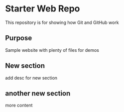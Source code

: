 # Starter Web Repo

This repository is for showing how Git and GitHub work

## Purpose

Sample website with plenty of files for demos

## New section
add desc for new section

## another new section
more  content
